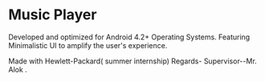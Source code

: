 # Music Player
Developed and optimized for Android 4.2+ Operating Systems. 
Featuring Minimalistic UI to amplify the user's experience. 

Made with Hewlett-Packard( summer internship)
Regards- Supervisor--Mr. Alok .
